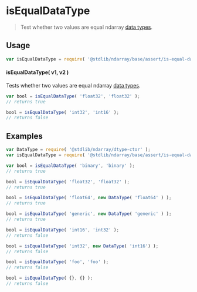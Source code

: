 <!--

@license Apache-2.0

Copyright (c) 2025 The Stdlib Authors.

Licensed under the Apache License, Version 2.0 (the "License");
you may not use this file except in compliance with the License.
You may obtain a copy of the License at

   http://www.apache.org/licenses/LICENSE-2.0

Unless required by applicable law or agreed to in writing, software
distributed under the License is distributed on an "AS IS" BASIS,
WITHOUT WARRANTIES OR CONDITIONS OF ANY KIND, either express or implied.
See the License for the specific language governing permissions and
limitations under the License.

-->

# isEqualDataType

> Test whether two values are equal ndarray [data types][@stdlib/ndarray/dtypes].

<!-- Section to include introductory text. Make sure to keep an empty line after the intro `section` element and another before the `/section` close. -->

<section class="intro">

</section>

<!-- /.intro -->

<!-- Package usage documentation. -->

<section class="usage">

## Usage

```javascript
var isEqualDataType = require( '@stdlib/ndarray/base/assert/is-equal-data-type' );
```

#### isEqualDataType( v1, v2 )

Tests whether two values are equal ndarray [data types][@stdlib/ndarray/dtypes].

```javascript
var bool = isEqualDataType( 'float32', 'float32' );
// returns true

bool = isEqualDataType( 'int32', 'int16' );
// returns false
```

</section>

<!-- /.usage -->

<!-- Package usage notes. Make sure to keep an empty line after the `section` element and another before the `/section` close. -->

<section class="notes">

</section>

<!-- /.notes -->

<!-- Package usage examples. -->

<section class="examples">

## Examples

<!-- eslint no-undef: "error" -->

```javascript
var DataType = require( '@stdlib/ndarray/dtype-ctor' );
var isEqualDataType = require( '@stdlib/ndarray/base/assert/is-equal-data-type' );

var bool = isEqualDataType( 'binary', 'binary' );
// returns true

bool = isEqualDataType( 'float32', 'float32' );
// returns true

bool = isEqualDataType( 'float64', new DataType( 'float64' ) );
// returns true

bool = isEqualDataType( 'generic', new DataType( 'generic' ) );
// returns true

bool = isEqualDataType( 'int16', 'int32' );
// returns false

bool = isEqualDataType( 'int32', new DataType( 'int16') );
// returns false

bool = isEqualDataType( 'foo', 'foo' );
// returns false

bool = isEqualDataType( {}, {} );
// returns false
```

</section>

<!-- /.examples -->

<!-- Section to include cited references. If references are included, add a horizontal rule *before* the section. Make sure to keep an empty line after the `section` element and another before the `/section` close. -->

<section class="references">

</section>

<!-- /.references -->

<!-- Section for related `stdlib` packages. Do not manually edit this section, as it is automatically populated. -->

<section class="related">

</section>

<!-- /.related -->

<!-- Section for all links. Make sure to keep an empty line after the `section` element and another before the `/section` close. -->

<section class="links">

[@stdlib/ndarray/dtypes]: https://github.com/stdlib-js/stdlib/tree/develop/lib/node_modules/%40stdlib/ndarray/dtypes

</section>

<!-- /.links -->
